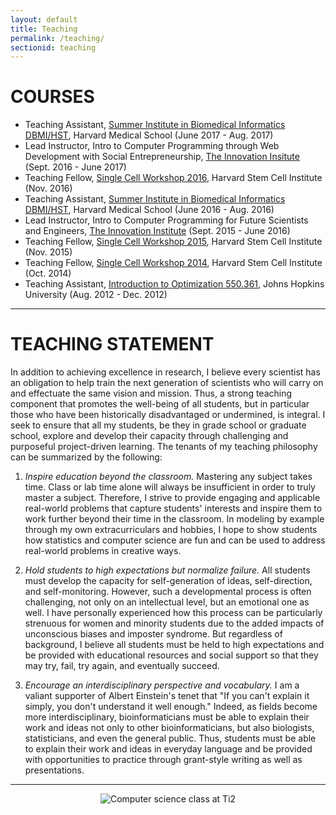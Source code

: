 ```yaml
---
layout: default
title: Teaching
permalink: /teaching/
sectionid: teaching
---
```


# COURSES
- Teaching Assistant, [Summer Institute in Biomedical Informatics DBMI/HST](https://dbmi.hms.harvard.edu/education/dbmi/hst-summer-institute-biomedical-informatics), Harvard Medical School (June 2017 - Aug. 2017)
- Lead Instructor, Intro to Computer Programming through Web Development with Social Entrepreneurship, [The Innovation Insitute](http://theinnovationinstitute.org/) (Sept. 2016 - June 2017)
- Teaching Fellow, [Single Cell Workshop 2016](http://hms-dbmi.github.io/scw/), Harvard Stem Cell Institute (Nov. 2016)
- Teaching Assistant, [Summer Institute in Biomedical Informatics DBMI/HST](https://dbmi.hms.harvard.edu/education/dbmi/hst-summer-institute-biomedical-informatics), Harvard Medical School (June 2016 - Aug. 2016)
- Lead Instructor, Intro to Computer Programming for Future Scientists and Engineers, [The Innovation Institute](http://theinnovationinstitute.org/) (Sept. 2015 - June 2016)
- Teaching Fellow, [Single Cell Workshop 2015](http://hms-dbmi.github.io/scw/), Harvard Stem Cell Institute (Nov. 2015)
- Teaching Fellow, [Single Cell Workshop 2014](http://pklab.med.harvard.edu/scw2014/), Harvard Stem Cell Institute (Oct. 2014)
- Teaching Assistant, [Introduction to Optimization 550.361](https://sites.google.com/site/jeftalks/), Johns Hopkins University (Aug. 2012 - Dec. 2012)

<hr>

# TEACHING STATEMENT
In addition to achieving excellence in research, I believe every scientist has an obligation to help train the next generation of scientists who will carry on and effectuate the same vision and mission. Thus, a strong teaching component that promotes the well-being of all students, but in particular those who have been historically disadvantaged or undermined, is integral. I seek to ensure that all my students, be they in grade school or graduate school, explore and develop their capacity through challenging and purposeful project-driven learning. The tenants of my teaching philosophy can be summarized by the following:

1. *Inspire education beyond the classroom.*
Mastering any subject takes time. Class or lab time alone will always be insufficient in order to truly master a subject. Therefore, I strive to provide engaging and applicable real-world problems that capture students' interests and inspire them to work further beyond their time in the classroom. In modeling by example through my own extracurriculars and hobbies, I hope to show students how statistics and computer science are fun and can be used to address real-world problems in creative ways.

2. *Hold students to high expectations but normalize failure.* 
All students must develop the capacity for self-generation of ideas, self-direction, and self-monitoring. However, such a developmental process is often challenging, not only on an intellectual level, but an emotional one as well. I have personally experienced how this process can be particularly strenuous for women and minority students due to the added impacts of unconscious biases and imposter syndrome. But regardless of background, I believe all students must be held to high expectations and be provided with educational resources and social support so that they may try, fail, try again, and eventually succeed. 

3. *Encourage an interdisciplinary perspective and vocabulary.*
I am a valiant supporter of Albert Einstein's tenet that "If you can't explain it simply, you don't understand it well enough." Indeed, as fields become more interdisciplinary, bioinformaticians must be able to explain their work and ideas not only to other bioinformaticians, but also biologists, statisticians, and even the general public. Thus, students must be able to explain their work and ideas in everyday language and be provided with opportunities to practice through grant-style writing as well as presentations. 

<hr>

<div align="center"><img class="img-responsive" src="{{ "/img/teaching.png" | prepend: site.baseurl }}" alt="Computer science class at Ti2"></div>
